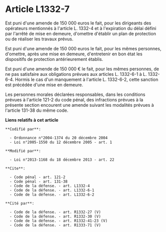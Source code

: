 # Article L1332-7

Est puni d'une amende de 150 000 euros le fait, pour les dirigeants des opérateurs mentionnés à l'article L. 1332-4 et à
l'expiration du délai défini par l'arrêté de mise en demeure, d'omettre d'établir un plan de protection ou de réaliser les
travaux prévus. 

Est puni d'une amende de 150 000 euros le fait, pour les mêmes personnes, d'omettre, après une mise en demeure, d'entretenir
en bon état les dispositifs de protection antérieurement établis. 

Est puni d'une amende de 150 000 € le fait, pour les mêmes personnes, de ne pas satisfaire aux obligations prévues aux
articles L. 1332-6-1 à L. 1332-6-4. Hormis le cas d'un manquement à l'article L. 1332-6-2, cette sanction est précédée d'une
mise en demeure. 

Les personnes morales déclarées responsables, dans les conditions prévues à l'article 121-2 du code pénal, des infractions
prévues à la présente section encourent une amende suivant les modalités prévues à l'article 131-38 du même code.

**Liens relatifs à cet article**

	**Codifié par**:

	  - Ordonnance n°2004-1374 du 20 décembre 2004
	  - Loi n°2005-1550 du 12 décembre 2005 - art. 1

	**Modifié par**:

	  - Loi n°2013-1168 du 18 décembre 2013 - art. 22

	**Cite**:

	  - Code pénal - art. 121-2
	  - Code pénal - art. 131-38
	  - Code de la défense. - art. L1332-4
	  - Code de la défense. - art. L1332-6-1
	  - Code de la défense. - art. L1332-6-2

	**Cité par**:

	  - Code de la défense. - art. R1332-27 (V)
	  - Code de la défense. - art. R1332-30 (V)
	  - Code de la défense. - art. R1332-41-23 (V)
	  - Code de la défense. - art. R1333-71 (V)
